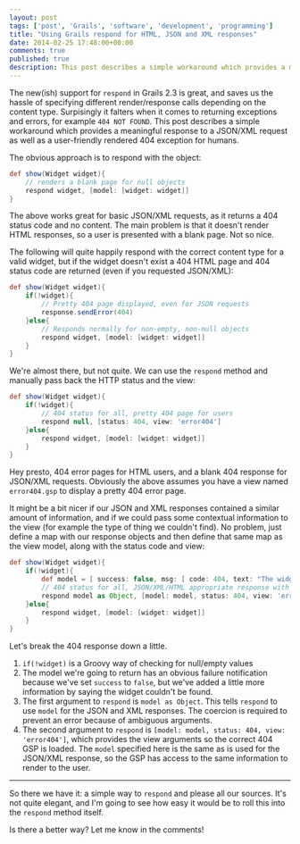```yaml
---
layout: post
tags: ['post', 'Grails', 'software', 'development', 'programming']
title: "Using Grails respond for HTML, JSON and XML responses"
date: 2014-02-25 17:48:00+00:00
comments: true
published: true
description: This post describes a simple workaround which provides a meaningful response to a JSON/XML request as well as a user-friendly rendered 404 exception for humans
---
```


The new(ish) support for `respond` in Grails 2.3 is great, and saves us the hassle of specifying different render/response calls depending on the content type. Surpisingly it falters when it comes to returning exceptions and errors, for example `404 NOT FOUND`. This post describes a simple workaround which provides a meaningful response to a JSON/XML request as well as a user-friendly rendered 404 exception for humans.

The obvious approach is to respond with the object:

```groovy
def show(Widget widget){
    // renders a blank page for null objects
    respond widget, [model: [widget: widget]]
}
```

The above works great for basic JSON/XML requests, as it returns a 404 status code and no content. The main problem is that it doesn't render HTML responses, so a user is presented with a blank page. Not so nice.
    

The following will quite happily respond with the correct content type for a valid widget, but if the widget doesn't exist a 404 HTML page and 404 status code are returned (even if you requested JSON/XML):

```groovy
def show(Widget widget){
    if(!widget){
        // Pretty 404 page displayed, even for JSON requests
        response.sendError(404)
    }else{
        // Responds normally for non-empty, non-null objects
        respond widget, [model: [widget: widget]]
    }
}
```

    
We're almost there, but not quite. We can use the <code>respond</code> method and manually pass back the HTTP status and the view:

```groovy
def show(Widget widget){
    if(!widget){
        // 404 status for all, pretty 404 page for users
        respond null, [status: 404, view: 'error404']
    }else{
        respond widget, [model: [widget: widget]]
    }
}
```

Hey presto, 404 error pages for HTML users, and a blank 404 response for JSON/XML requests. Obviously the above assumes you have a view named <code>error404.gsp</code> to display a pretty 404 error page.

It might be a bit nicer if our JSON and XML responses contained a similar amount of information, and if we could pass some contextual information to the view (for example the type of thing we couldn't find). No problem, just define a map with our response objects and then define that same map as the view model, along with the status code and view:

```groovy
def show(Widget widget){
    if(!widget){
        def model = [ success: false, msg: [ code: 404, text: "The widget could not be found"]]
        // 404 status for all, JSON/XML/HTML appropriate response with detail
        respond model as Object, [model: model, status: 404, view: 'error404']
    }else{
        respond widget, [model: [widget: widget]]
    }
}
```

Let's break the 404 response down a little.

1. <code>if(!widget)</code> is a Groovy way of checking for null/empty values
2. The model we're going to return has an obvious failure notification because we've set <code>success</code> to <code>false</code>, but we've added a little more information by saying the widget couldn't be found.
3. The first argument to <code>respond</code> is `model as Object`. This tells `respond` to use `model` for the JSON and XML responses. The coercion is required to prevent an error because of ambiguous arguments.
4. The second argument to <code>respond</code> is `[model: model, status: 404, view: 'error404']`, which provides the view arguments so the correct 404 GSP is loaded. The `model` specified here is the same as is used for the JSON/XML response, so the GSP has access to the same information to render to the user.

---

So there we have it: a simple way to `respond` and please all our sources. It's not quite elegant, and I'm going to see how easy it would be to roll this into the `respond` method itself. 

Is there a better way? Let me know in the comments!

